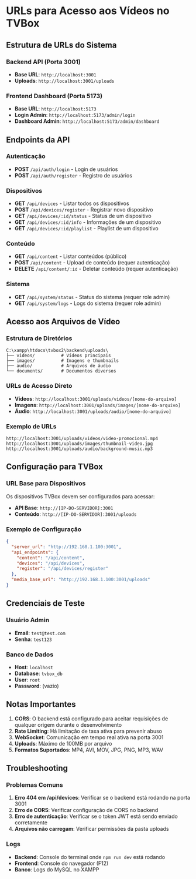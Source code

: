 # URLs para Acesso aos Vídeos no TVBox

## Estrutura de URLs do Sistema

### Backend API (Porta 3001)
- **Base URL**: `http://localhost:3001`
- **Uploads**: `http://localhost:3001/uploads`

### Frontend Dashboard (Porta 5173)
- **Base URL**: `http://localhost:5173`
- **Login Admin**: `http://localhost:5173/admin/login`
- **Dashboard Admin**: `http://localhost:5173/admin/dashboard`

## Endpoints da API

### Autenticação
- **POST** `/api/auth/login` - Login de usuários
- **POST** `/api/auth/register` - Registro de usuários

### Dispositivos
- **GET** `/api/devices` - Listar todos os dispositivos
- **POST** `/api/devices/register` - Registrar novo dispositivo
- **GET** `/api/devices/:id/status` - Status de um dispositivo
- **GET** `/api/devices/:id/info` - Informações de um dispositivo
- **GET** `/api/devices/:id/playlist` - Playlist de um dispositivo

### Conteúdo
- **GET** `/api/content` - Listar conteúdos (público)
- **POST** `/api/content` - Upload de conteúdo (requer autenticação)
- **DELETE** `/api/content/:id` - Deletar conteúdo (requer autenticação)

### Sistema
- **GET** `/api/system/status` - Status do sistema (requer role admin)
- **GET** `/api/system/logs` - Logs do sistema (requer role admin)

## Acesso aos Arquivos de Vídeo

### Estrutura de Diretórios
```
C:\xampp\htdocs\tvbox2\backend\uploads\
├── videos/          # Vídeos principais
├── images/          # Imagens e thumbnails
├── audio/           # Arquivos de áudio
└── documents/       # Documentos diversos
```

### URLs de Acesso Direto
- **Vídeos**: `http://localhost:3001/uploads/videos/[nome-do-arquivo]`
- **Imagens**: `http://localhost:3001/uploads/images/[nome-do-arquivo]`
- **Áudio**: `http://localhost:3001/uploads/audio/[nome-do-arquivo]`

### Exemplo de URLs
```
http://localhost:3001/uploads/videos/video-promocional.mp4
http://localhost:3001/uploads/images/thumbnail-video.jpg
http://localhost:3001/uploads/audio/background-music.mp3
```

## Configuração para TVBox

### URL Base para Dispositivos
Os dispositivos TVBox devem ser configurados para acessar:
- **API Base**: `http://[IP-DO-SERVIDOR]:3001`
- **Conteúdo**: `http://[IP-DO-SERVIDOR]:3001/uploads`

### Exemplo de Configuração
```json
{
  "server_url": "http://192.168.1.100:3001",
  "api_endpoints": {
    "content": "/api/content",
    "devices": "/api/devices",
    "register": "/api/devices/register"
  },
  "media_base_url": "http://192.168.1.100:3001/uploads"
}
```

## Credenciais de Teste

### Usuário Admin
- **Email**: `test@test.com`
- **Senha**: `test123`

### Banco de Dados
- **Host**: `localhost`
- **Database**: `tvbox_db`
- **User**: `root`
- **Password**: (vazio)

## Notas Importantes

1. **CORS**: O backend está configurado para aceitar requisições de qualquer origem durante o desenvolvimento
2. **Rate Limiting**: Há limitação de taxa ativa para prevenir abuso
3. **WebSocket**: Comunicação em tempo real ativa na porta 3001
4. **Uploads**: Máximo de 100MB por arquivo
5. **Formatos Suportados**: MP4, AVI, MOV, JPG, PNG, MP3, WAV

## Troubleshooting

### Problemas Comuns
1. **Erro 404 em /api/devices**: Verificar se o backend está rodando na porta 3001
2. **Erro de CORS**: Verificar configuração de CORS no backend
3. **Erro de autenticação**: Verificar se o token JWT está sendo enviado corretamente
4. **Arquivos não carregam**: Verificar permissões da pasta uploads

### Logs
- **Backend**: Console do terminal onde `npm run dev` está rodando
- **Frontend**: Console do navegador (F12)
- **Banco**: Logs do MySQL no XAMPP